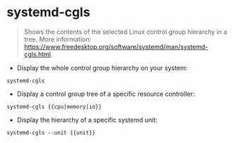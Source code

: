 # systemd-cgls

> Shows the contents of the selected Linux control group hierarchy in a tree.
> More information: <https://www.freedesktop.org/software/systemd/man/systemd-cgls.html>.

- Display the whole control group hierarchy on your system:

`systemd-cgls`

- Display a control group tree of a specific resource controller:

`systemd-cgls {{cpu|memory|io}}`

- Display the hierarchy of a specific systemd unit:

`systemd-cgls --unit {{unit}}`
